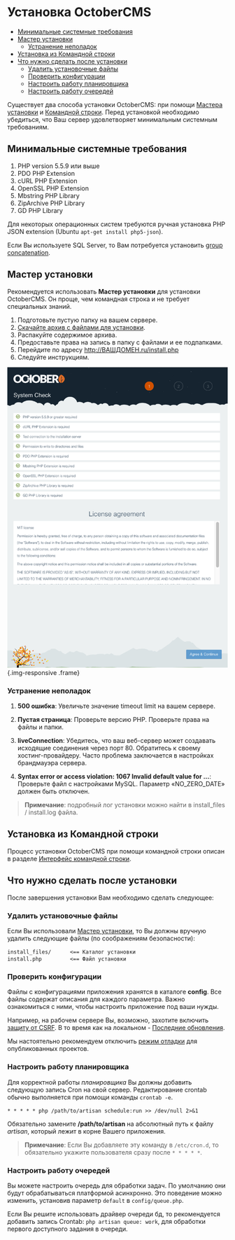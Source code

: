 # Установка OctoberCMS

- [Минимальные системные требования](#system-requirements)
- [Мастер установки](#wizard-installation)
    - [Устранение неполадок](#troubleshoot-installation)
- [Установка из Командной строки](#command-line-installation)
- [Что нужно сделать после установки](#post-install-steps)
    - [Удалить установочные файлы](#delete-install-files)
    - [Проверить конфигурации](#config-review)
    - [Настроить работу планировщика](#crontab-setup)
    - [Настроить работу очередей](#queue-setup)

Существует два способа установки OctoberCMS: при помощи [Мастера установки](#wizard-installation) и [Командной строки](./console-commands#console-install). Перед установкой необходимо убедиться, что Ваш сервер удовлетворяет минимальным системным требованиям.

<a name="system-requirements" class="anchor"></a>
## Минимальные системные требования

1. PHP version 5.5.9 или выше
1. PDO PHP Extension
1. cURL PHP Extension
1. OpenSSL PHP Extension
1. Mbstring PHP Library
1. ZipArchive PHP Library
1. GD PHP Library

Для некоторых операционных систем требуются ручная установка PHP JSON extension (Ubuntu `apt-get install php5-json`).

Если Вы используете SQL Server, то Вам потребуется установить [group concatenation](https://groupconcat.codeplex.com/).

<a name="wizard-installation" class="anchor"></a>
## Мастер установки

Рекомендуется использовать **Мастер установки** для установки OctoberCMS. Он проще, чем командная строка и не требует специальных знаний.

1. Подготовьте пустую папку на вашем сервере.
2. [Скачайте архив с файлами для установки](https://github.com/octobercms/install/archive/master.zip).
3. Распакуйте содержимое архива.
4. Предоставьте права на запись в папку с файлами и ее подпапками.
5. Перейдите по адресу http://ВАШДОМЕН.ru/install.php
6. Следуйте инструкциям.

![image](https://github.com/octobercms/docs/blob/master/images/wizard-installer.png?raw=true) {.img-responsive .frame}

<a name="troubleshoot-installation" class="anchor"></a>
### Устранение неполадок

1. **500 ошибка**: Увеличьте значение timeout limit на вашем сервере.

1. **Пустая страница**: Проверьте версию PHP. Проверьте права на файлы и папки.

1. **liveConnection**: Убедитесь, что ваш веб-сервер может создавать исходящие соединения через порт 80. Обратитесь к своему хостинг-провайдеру. Часто проблема заключается в настройках брандмауэра сервера.

1. **Syntax error or access violation: 1067 Invalid default value for ...**: Проверьте файл с настройками MySQL. Параметр «NO_ZERO_DATE» должен быть отключен.

> **Примечание**: подробный лог установки можно найти в install_files / install.log файла.

<a name="command-line-installation" class="anchor"></a>
## Установка из Командной строки

Процесс установки OctoberCMS при помощи командной строки описан в разделе [Интерфейс командной строки](./console-commands#console-install).

<a name="post-install-steps" class="anchor"></a>
## Что нужно сделать после установки

После завершения установки Вам необходимо сделать следующее:

<a name="delete-install-files" class="anchor"></a>
### Удалить установочные файлы

Если Вы использовали [Мастер установки](#wizard-installation), то Вы должны вручную удалить следующие файлы (по соображениям безопасности):

    install_files/      <== Каталог установки
    install.php         <== Файл установки

<a name="config-review" class="anchor"></a>
### Проверить конфигурации

Файлы с конфигурациями приложения хранятся в каталоге **config**. Все файлы содержат описания для каждого параметра. Важно ознакомиться с ними, чтобы настроить приложение под ваши нужды.

Например, на рабочем сервере Вы, возможно, захотите включить [защиту от  CSRF](./setup-configuration#csrf-protection). В то время как на локальном - [Последние обновления](./setup-configuration#edge-updates).

Мы настоятельно рекомендуем отключить [режим отладки](./setup/configuration#debug-mode) для опубликованных проектов.

<a name="crontab-setup" class="anchor"></a>
### Настроить работу планировщика

Для корректной работы *планировщика* Вы должны добавить следующую запись Cron на свой сервер. Редактирование crontab обычно выполняется при помощи команды `crontab -e`.

    * * * * * php /path/to/artisan schedule:run >> /dev/null 2>&1

Обязательно замените **/path/to/artisan** на абсолютный путь к файлу *artisan*, который лежит в корне Вашего приложения.

> **Примечание**: Если Вы добавляете эту команду в `/etc/cron.d`, то обязательно укажите пользователя сразу после `* * * * *`.

<a name="queue-setup" class="anchor"></a>
### Настроить работу очередей

Вы можете настроить очередь для обработки задач. По умолчанию они будут обрабатываться платформой асинхронно. Это поведение можно изменить, установив параметр `default` в `config/queue.php`.

Если Вы решите использовать драйвер очереди бд, то рекомендуется добавить запись Crontab: `php artisan queue: work`, для обработки первого доступного задания в очереди.
